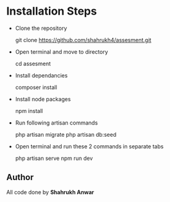 # Installation Steps

- Clone the repository

    
    git clone https://github.com/shahrukh4/assesment.git


- Open terminal and move to directory

    
    cd assesment


- Install dependancies

    
    composer install

- Install node packages


    npm install


- Run following artisan commands


    php artisan migrate
    php artisan db:seed


- Open terminal and run these 2 commands in separate tabs


    php artisan serve
    npm run dev


## Author

All code done by **Shahrukh Anwar**

    